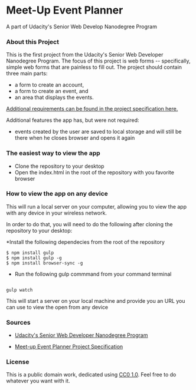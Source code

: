 # Meet-Up Event Planner
A part of Udacity's Senior Web Develop Nanodegree Program




### About this Project

This is the first project from the Udacity's Senior Web Developer Nanodegree Program.  The focus of this project is web forms -- specifically, simple web forms that are painless to fill out. The project should contain three main parts:

* a form to create an account,
* a form to create an event, and
* an area that displays the events.

[Additional requirements can be found in the project specification here.](requirements.pdf)



Additional features the app has, but were not required:

* events created by the user are saved to local storage and will still be there when he closes browser and opens it again




### The easiest way to view the app

* Clone the repository to your desktop
* Open the index.html in the root of the repository with you favorite browser



### How to view the app on any device

This will run a local server on your computer, allowing you to view the app with any device in your wireless network.

In order to do that, you will need to do the following after cloning the repository to your desktop:


*Install the following dependecies from the root of the repository

```
$ npm install gulp
$ npm install gulp -g
$ npm install browser-sync -g

```

* Run the following gulp commmand from your command terminal

```

gulp watch

```
This will start a server on your local machine and provide you an URL you can use to view the open from any device










### Sources

* [Udacity's Senior Web Developer Nanodegree Program](https://www.udacity.com/course/senior-web-developer-nanodegree-by-google--nd802)

* [Meet-up Event Planner Project Specification](requirements.pdf)


### License

This is a public domain work, dedicated using
[CC0 1.0](https://creativecommons.org/publicdomain/zero/1.0/). Feel free to do
whatever you want with it.

